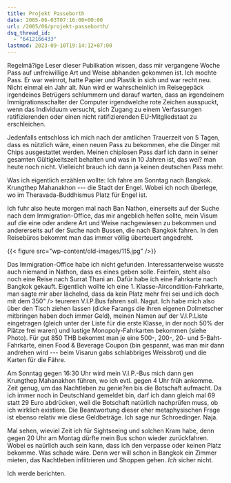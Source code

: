 ```yaml
---
title: Projekt Passeborth
date: 2005-06-03T07:16:00+00:00
url: /2005/06/projekt-passeborth/
dsq_thread_id:
  - "6412166433"
lastmod: 2023-09-10T19:14:12+07:00
---
```

Regelmä?ige Leser dieser Publikation wissen, dass mir vergangene Woche Pass auf unfreiwillige Art und Weise abhanden gekommen ist. Ich mochte Pass. Er war weinrot, hatte Papier und Plastik in sich und war recht neu. Nicht einmal ein Jahr alt. Nun wird er wahrscheinlich im Reisegepäck irgendeines Betrügers schlummern und darauf warten, dass an irgendeinem Immigrationsschalter der Computer irgendwelche rote Zeichen ausspuckt, wenn das Individuum versucht, sich Zugang zu einem Verfassungen ratifizierenden oder einen nicht ratifizierenden EU-Mitgliedstaat zu erschleichen.

Jedenfalls entschloss ich mich nach der amtlichen Trauerzeit von 5 Tagen, dass es nützlich wäre, einen neuen Pass zu bekommen, ehe die Dinger mit Chips ausgestattet werden. Meinen chiplosen Pass darf ich dann in seiner gesamten Gültigkeitszeit behalten und was in 10 Jahren ist, das wei? man heute noch nicht. Vielleicht brauch ich dann ja keinen deutschen Pass mehr.

Was ich eigentlich erzählen wollte: Ich fahre am Sonntag nach Bangkok. Krungthep Mahanakhon --- die Stadt der Engel. Wobei ich noch überlege, wo im Theravada-Buddhismus Platz für Engel ist.

Ich fuhr also heute morgen mal nach Ban Nathon, einerseits auf der Suche nach dem Immigration-Office, das mir angeblich helfen sollte, mein Visum auf die eine oder andere Art und Weise nachgewiesen zu bekommen und andererseits auf der Suche nach Bussen, die nach Bangkok fahren. In den Reisebüros bekommt man das immer völlig überteuert angedreht.

{{< figure src="wp-content/old-images/115.jpg" />}}

Das Immigration-Office habe ich nicht gefunden. Interessanterweise wusste auch niemand in Nathon, dass es eines geben solle. Feinfein, steht also noch eine Reise nach Surrat Thani an. Dafür habe ich eine Fahrkarte nach Bangkok gekauft. Eigentlich wollte ich eine 1. Klasse-Aircondition-Fahrkarte, man sagte mir aber lächelnd, dass da kein Platz mehr frei sei und ich doch mit dem 350" /> teureren V.I.P.Bus fahren soll. Nagut. Ich habe mich also über den Tisch ziehen lassen (dicke Farangs die ihren eigenen Dolmetscher mitbringen haben doch immer Geld), meinen Namen auf der V.I.P.Liste eingetragen (gleich unter der Liste für die erste Klasse, in der noch 50% der Plätze frei waren) und lustige Monopoly-Fahrkarten bekommen (siehe Photo). Für gut 850 THB bekommt man je eine 500-, 200-, 20- und 5-Baht-Fahrkarte, einen Food & Beverage Coupon (bin gespannt, was man mir dann andrehen wird --- beim Visarun gabs schlabbriges Weissbrot) und die Karten für die Fähre.

Am Sonntag gegen 16:30 Uhr wird mein V.I.P.-Bus mich dann gen Krungthep Mahanakhon führen, wo ich evtl. gegen 4 Uhr früh ankomme. Zeit genug, um das Nachtleben zu genie?en bis die Botschaft aufmacht. Da ich immer noch in Deutschland gemeldet bin, darf ich dann gleich mal 69 statt 29 Euro abdrücken, weil die Botschaft natürlich nachprüfen muss, ob ich wirklich existiere. Die Beantwortung dieser eher metaphysischen Frage ist ebenso relativ wie diese Geldbeträge. Ich sage nur Schroedinger. Naja.

Mal sehen, wieviel Zeit ich für Sightseeing und solchen Kram habe, denn gegen 20 Uhr am Montag dürfte mein Bus schon wieder zurückfahren. Wobei es naürlich auch sein kann, dass ich den verpasse oder keinen Platz bekomme. Was schade wäre. Denn wer will schon in Bangkok ein Zimmer mieten, das Nachtleben infiltrieren und Shoppen gehen. _Ich_ sicher nicht.

Ich werde berichten.
